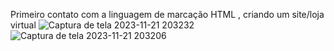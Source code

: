 Primeiro contato com a linguagem de marcação HTML , criando um site/loja virtual
![Captura de tela 2023-11-21 203232](https://github.com/emanoelcs92/html/assets/89223529/59ba7564-5f3c-49e0-ac39-291ce1aedbde)
![Captura de tela 2023-11-21 203206](https://github.com/emanoelcs92/html/assets/89223529/9095ab31-0105-4c94-82ff-f6f701f91967)
